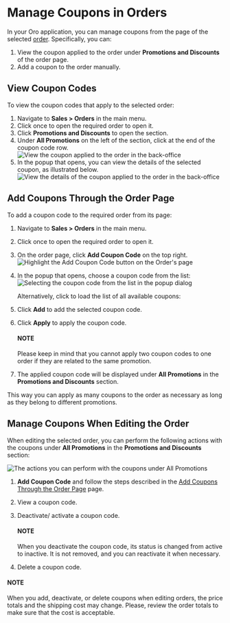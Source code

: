 <a id="user-guide-marketing-promotions-coupons-manage"></a>

# Manage Coupons in Orders

<!-- begin_edit_in_order_body -->

In your Oro application, you can manage coupons from the page of the selected [order](../../../sales/orders/index.md#user-guide-sales-orders). Specifically, you can:

1. View the coupon applied to the order under **Promotions and Discounts** of the order page.
2. Add a coupon to the order manually.

## View Coupon Codes

To view the coupon codes that apply to the selected order:

1. Navigate to **Sales > Orders** in the main menu.
2. Click once to open the required order to open it.
3. Click **Promotions and Discounts** to open the section.
4. Under **All Promotions** on the left of the section, click <i class="fa fa-eye fa-lg" aria-hidden="true"></i> at the end of the coupon code row.
   ![View the coupon applied to the order in the back-office](user/img/marketing/coupons/ViewCouponsIcon.png)
5. In the popup that opens, you can view the details of the selected coupon, as illustrated below.
   ![View the details of the coupon applied to the order in the back-office](user/img/marketing/coupons/ViewCoupon.png)

## Add Coupons Through the Order Page

To add a coupon code to the required order from its page:

1. Navigate to **Sales > Orders** in the main menu.
2. Click once to open the required order to open it.
3. On the order page, click **Add Coupon Code** on the top right.
   ![Highlight the Add Coupon Code button on the Order's page](user/img/marketing/coupons/AddCouponToOrder.png)
4. In the popup that opens, choose a coupon code from the list:
   ![Selecting the coupon code from the list in the popup dialog](user/img/marketing/coupons/CouponCodesListOrder.png)

   Alternatively, click <i class="fa fa-bars fa-lg" aria-hidden="true"></i> to load the list of all available coupons:
5. Click **Add** to add the selected coupon code.
6. Click **Apply** to apply the coupon code.

   #### NOTE
   Please keep in mind that you cannot apply two coupon codes to one order if they are related to the same promotion.
7. The applied coupon code will be displayed under **All Promotions** in the **Promotions and Discounts** section.

This way you can apply as many coupons to the order as necessary as long as they belong to different promotions.

## Manage Coupons When Editing the Order

When editing the selected order, you can perform the following actions with the coupons under **All Promotions** in the **Promotions and Discounts** section:

![The actions you can perform with the coupons under All Promotions](user/img/marketing/coupons/AllPromotionsSectioninEditOrderForm.png)
1. **Add Coupon Code** and follow the steps described in the [Add Coupons Through the Order Page](index.md#user-guide-marketing-promotions-coupons-edit-on-order-page) page.
2. <i class="fa fa-eye fa-lg" aria-hidden="true"></i> View a coupon code.
3. <i class="fa fa-times fa-lg" aria-hidden="true"></i> Deactivate/<i class="fa fa-check fa-lg" aria-hidden="true"></i> activate a coupon code.

   #### NOTE
   When you deactivate the coupon code, its status is changed from active to inactive. It is not removed, and you can reactivate it when necessary.
4. <i class="fas fa-trash-alt" aria-hidden="true"></i> Delete a coupon code.

#### NOTE
When you add, deactivate, or delete coupons when editing orders, the price totals and the shipping cost may change. Please, review the order totals to make sure that the cost is acceptable.

<!-- finish_edit_in_order_body -->
<!-- fa-bars = fa-navicon -->
<!-- Ic Tiles is used as Set As Default in saved views, and as tiles in display layout options -->
<!-- IcPencil refers to Rename in Commerce and Inline Editing in CRM -->
<!-- Check mark in the square. -->
<!-- SortDesc is also used as drop-down arrow -->
